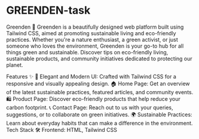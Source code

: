 # GREENDEN-task
Greenden 🌿
Greenden is a beautifully designed web platform built using Tailwind CSS, aimed at promoting sustainable living and eco-friendly practices. Whether you're a nature enthusiast, a green activist, or just someone who loves the environment, Greenden is your go-to hub for all things green and sustainable. Discover tips on eco-friendly living, sustainable products, and community initiatives dedicated to protecting our planet.

Features ✨
🌱 Elegant and Modern UI: Crafted with Tailwind CSS for a responsive and visually appealing design.
🏠 Home Page: Get an overview of the latest sustainable practices, featured articles, and community events.
🛍️ Product Page: Discover eco-friendly products that help reduce your carbon footprint.
📞 Contact Page: Reach out to us with your queries, suggestions, or to collaborate on green initiatives.
🌍 Sustainable Practices: Learn about everyday habits that can make a difference in the environment.
Tech Stack 🛠️
Frontend: HTML, Tailwind CSS
